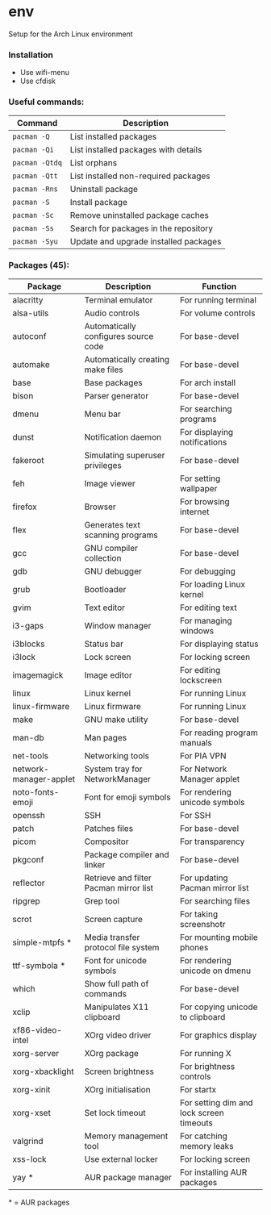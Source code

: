 # env
Setup for the Arch Linux environment

### Installation
* Use wifi-menu
* Use cfdisk

### Useful commands:
| Command        | Description                           |
| -------------- | ------------------------------------- |
| `pacman -Q`    | List installed packages               |
| `pacman -Qi`   | List installed packages with details  |
| `pacman -Qtdq` | List orphans                          |
| `pacman -Qtt`  | List installed non-required packages  |
| `pacman -Rns`  | Uninstall package                     |
| `pacman -S`    | Install package                       |
| `pacman -Sc`   | Remove uninstalled package caches     |
| `pacman -Ss`   | Search for packages in the repository |
| `pacman -Syu`  | Update and upgrade installed packages |

### Packages (45):
| Package                | Description                            | Function                                 |
| ---------------------- | -------------------------------------- | ---------------------------------------- |
| alacritty              | Terminal emulator                      | For running terminal                     |
| alsa-utils             | Audio controls                         | For volume controls                      |
| autoconf               | Automatically configures source code   | For base-devel                           |
| automake               | Automatically creating make files      | For base-devel                           |
| base                   | Base packages                          | For arch install                         |
| bison                  | Parser generator                       | For base-devel                           |
| dmenu                  | Menu bar                               | For searching programs                   |
| dunst                  | Notification daemon                    | For displaying notifications             |
| fakeroot               | Simulating superuser privileges        | For base-devel                           |
| feh                    | Image viewer                           | For setting wallpaper                    |
| firefox                | Browser                                | For browsing internet                    |
| flex                   | Generates text scanning programs       | For base-devel                           |
| gcc                    | GNU compiler collection                | For base-devel                           |
| gdb                    | GNU debugger                           | For debugging                            |
| grub                   | Bootloader                             | For loading Linux kernel                 |
| gvim                   | Text editor                            | For editing text                         |
| i3-gaps                | Window manager                         | For managing windows                     |
| i3blocks               | Status bar                             | For displaying status                    |
| i3lock                 | Lock screen                            | For locking screen                       |
| imagemagick            | Image editor                           | For editing lockscreen                   |
| linux                  | Linux kernel                           | For running Linux                        |
| linux-firmware         | Linux firmware                         | For running Linux                        |
| make                   | GNU make utility                       | For base-devel                           |
| man-db                 | Man pages                              | For reading program manuals              |
| net-tools              | Networking tools                       | For PIA VPN                              |
| network-manager-applet | System tray for NetworkManager         | For Network Manager applet               |
| noto-fonts-emoji       | Font for emoji symbols                 | For rendering unicode symbols            |
| openssh                | SSH                                    | For SSH                                  |
| patch                  | Patches files                          | For base-devel                           |
| picom                  | Compositor                             | For transparency                         |
| pkgconf                | Package compiler and linker            | For base-devel                           |
| reflector              | Retrieve and filter Pacman mirror list | For updating Pacman mirror list          |
| ripgrep                | Grep tool                              | For searching files                      |
| scrot                  | Screen capture                         | For taking screenshotr                   |
| simple-mtpfs *         | Media transfer protocol file system    | For mounting mobile phones               |
| ttf-symbola *          | Font for unicode symbols               | For rendering unicode on dmenu           |
| which                  | Show full path of commands             | For base-devel                           |
| xclip                  | Manipulates X11 clipboard              | For copying unicode to clipboard         |
| xf86-video-intel       | XOrg video driver                      | For graphics display                     |
| xorg-server            | XOrg package                           | For running X                            |
| xorg-xbacklight        | Screen brightness                      | For brightness controls                  |
| xorg-xinit             | XOrg initialisation                    | For startx                               |
| xorg-xset              | Set lock timeout                       | For setting dim and lock screen timeouts |
| valgrind               | Memory management tool                 | For catching memory leaks                |
| xss-lock               | Use external locker                    | For locking screen                       |
| yay *                  | AUR package manager                    | For installing AUR packages              |

\* = AUR packages
